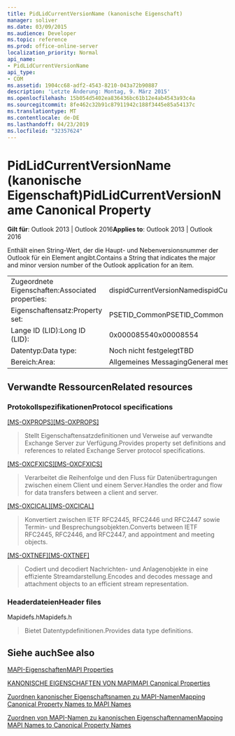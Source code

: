 ```yaml
---
title: PidLidCurrentVersionName (kanonische Eigenschaft)
manager: soliver
ms.date: 03/09/2015
ms.audience: Developer
ms.topic: reference
ms.prod: office-online-server
localization_priority: Normal
api_name:
- PidLidCurrentVersionName
api_type:
- COM
ms.assetid: 1904cc68-adf2-4543-8210-043a72b90887
description: 'Letzte Änderung: Montag, 9. März 2015'
ms.openlocfilehash: 15b054d5402ea836436bc61b12e4ab4543a93c4a
ms.sourcegitcommit: 8fe462c32b91c87911942c188f3445e85a54137c
ms.translationtype: MT
ms.contentlocale: de-DE
ms.lasthandoff: 04/23/2019
ms.locfileid: "32357624"
---
```

# <a name="pidlidcurrentversionname-canonical-property"></a><span data-ttu-id="84d94-103">PidLidCurrentVersionName (kanonische Eigenschaft)</span><span class="sxs-lookup"><span data-stu-id="84d94-103">PidLidCurrentVersionName Canonical Property</span></span>

  
  
<span data-ttu-id="84d94-104">**Gilt für**: Outlook 2013 | Outlook 2016</span><span class="sxs-lookup"><span data-stu-id="84d94-104">**Applies to**: Outlook 2013 | Outlook 2016</span></span> 
  
<span data-ttu-id="84d94-105">Enthält einen String-Wert, der die Haupt- und Nebenversionsnummer der Outlook für ein Element angibt.</span><span class="sxs-lookup"><span data-stu-id="84d94-105">Contains a String that indicates the major and minor version number of the Outlook application for an item.</span></span>
  
|||
|:-----|:-----|
|<span data-ttu-id="84d94-106">Zugeordnete Eigenschaften:</span><span class="sxs-lookup"><span data-stu-id="84d94-106">Associated properties:</span></span>  <br/> |<span data-ttu-id="84d94-107">dispidCurrentVersionName</span><span class="sxs-lookup"><span data-stu-id="84d94-107">dispidCurrentVersionName</span></span>  <br/> |
|<span data-ttu-id="84d94-108">Eigenschaftensatz:</span><span class="sxs-lookup"><span data-stu-id="84d94-108">Property set:</span></span>  <br/> |<span data-ttu-id="84d94-109">PSETID_Common</span><span class="sxs-lookup"><span data-stu-id="84d94-109">PSETID_Common</span></span>  <br/> |
|<span data-ttu-id="84d94-110">Lange ID (LID):</span><span class="sxs-lookup"><span data-stu-id="84d94-110">Long ID (LID):</span></span>  <br/> |<span data-ttu-id="84d94-111">0x00008554</span><span class="sxs-lookup"><span data-stu-id="84d94-111">0x00008554</span></span>  <br/> |
|<span data-ttu-id="84d94-112">Datentyp:</span><span class="sxs-lookup"><span data-stu-id="84d94-112">Data type:</span></span>  <br/> |<span data-ttu-id="84d94-113">Noch nicht festgelegt</span><span class="sxs-lookup"><span data-stu-id="84d94-113">TBD</span></span>  <br/> |
|<span data-ttu-id="84d94-114">Bereich:</span><span class="sxs-lookup"><span data-stu-id="84d94-114">Area:</span></span>  <br/> |<span data-ttu-id="84d94-115">Allgemeines Messaging</span><span class="sxs-lookup"><span data-stu-id="84d94-115">General messaging</span></span>  <br/> |
   
## <a name="related-resources"></a><span data-ttu-id="84d94-116">Verwandte Ressourcen</span><span class="sxs-lookup"><span data-stu-id="84d94-116">Related resources</span></span>

### <a name="protocol-specifications"></a><span data-ttu-id="84d94-117">Protokollspezifikationen</span><span class="sxs-lookup"><span data-stu-id="84d94-117">Protocol specifications</span></span>

<span data-ttu-id="84d94-118">[[MS-OXPROPS]](https://msdn.microsoft.com/library/f6ab1613-aefe-447d-a49c-18217230b148%28Office.15%29.aspx)</span><span class="sxs-lookup"><span data-stu-id="84d94-118">[[MS-OXPROPS]](https://msdn.microsoft.com/library/f6ab1613-aefe-447d-a49c-18217230b148%28Office.15%29.aspx)</span></span>
  
> <span data-ttu-id="84d94-119">Stellt Eigenschaftensatzdefinitionen und Verweise auf verwandte Exchange Server zur Verfügung.</span><span class="sxs-lookup"><span data-stu-id="84d94-119">Provides property set definitions and references to related Exchange Server protocol specifications.</span></span>
    
<span data-ttu-id="84d94-120">[[MS-OXCFXICS]](https://msdn.microsoft.com/library/b9752f3d-d50d-44b8-9e6b-608a117c8532%28Office.15%29.aspx)</span><span class="sxs-lookup"><span data-stu-id="84d94-120">[[MS-OXCFXICS]](https://msdn.microsoft.com/library/b9752f3d-d50d-44b8-9e6b-608a117c8532%28Office.15%29.aspx)</span></span>
  
> <span data-ttu-id="84d94-121">Verarbeitet die Reihenfolge und den Fluss für Datenübertragungen zwischen einem Client und einem Server.</span><span class="sxs-lookup"><span data-stu-id="84d94-121">Handles the order and flow for data transfers between a client and server.</span></span>
    
<span data-ttu-id="84d94-122">[[MS-OXCICAL]](https://msdn.microsoft.com/library/a685a040-5b69-4c84-b084-795113fb4012%28Office.15%29.aspx)</span><span class="sxs-lookup"><span data-stu-id="84d94-122">[[MS-OXCICAL]](https://msdn.microsoft.com/library/a685a040-5b69-4c84-b084-795113fb4012%28Office.15%29.aspx)</span></span>
  
> <span data-ttu-id="84d94-123">Konvertiert zwischen IETF RFC2445, RFC2446 und RFC2447 sowie Termin- und Besprechungsobjekten.</span><span class="sxs-lookup"><span data-stu-id="84d94-123">Converts between IETF RFC2445, RFC2446, and RFC2447, and appointment and meeting objects.</span></span>
    
<span data-ttu-id="84d94-124">[[MS-OXTNEF]](https://msdn.microsoft.com/library/1f0544d7-30b7-4194-b58f-adc82f3763bb%28Office.15%29.aspx)</span><span class="sxs-lookup"><span data-stu-id="84d94-124">[[MS-OXTNEF]](https://msdn.microsoft.com/library/1f0544d7-30b7-4194-b58f-adc82f3763bb%28Office.15%29.aspx)</span></span>
  
> <span data-ttu-id="84d94-125">Codiert und decodiert Nachrichten- und Anlagenobjekte in eine effiziente Streamdarstellung.</span><span class="sxs-lookup"><span data-stu-id="84d94-125">Encodes and decodes message and attachment objects to an efficient stream representation.</span></span>
    
### <a name="header-files"></a><span data-ttu-id="84d94-126">Headerdateien</span><span class="sxs-lookup"><span data-stu-id="84d94-126">Header files</span></span>

<span data-ttu-id="84d94-127">Mapidefs.h</span><span class="sxs-lookup"><span data-stu-id="84d94-127">Mapidefs.h</span></span>
  
> <span data-ttu-id="84d94-128">Bietet Datentypdefinitionen.</span><span class="sxs-lookup"><span data-stu-id="84d94-128">Provides data type definitions.</span></span>
    
## <a name="see-also"></a><span data-ttu-id="84d94-129">Siehe auch</span><span class="sxs-lookup"><span data-stu-id="84d94-129">See also</span></span>



[<span data-ttu-id="84d94-130">MAPI-Eigenschaften</span><span class="sxs-lookup"><span data-stu-id="84d94-130">MAPI Properties</span></span>](mapi-properties.md)
  
[<span data-ttu-id="84d94-131">KANONISCHE EIGENSCHAFTEN VON MAPI</span><span class="sxs-lookup"><span data-stu-id="84d94-131">MAPI Canonical Properties</span></span>](mapi-canonical-properties.md)
  
[<span data-ttu-id="84d94-132">Zuordnen kanonischer Eigenschaftsnamen zu MAPI-Namen</span><span class="sxs-lookup"><span data-stu-id="84d94-132">Mapping Canonical Property Names to MAPI Names</span></span>](mapping-canonical-property-names-to-mapi-names.md)
  
[<span data-ttu-id="84d94-133">Zuordnen von MAPI-Namen zu kanonischen Eigenschaftennamen</span><span class="sxs-lookup"><span data-stu-id="84d94-133">Mapping MAPI Names to Canonical Property Names</span></span>](mapping-mapi-names-to-canonical-property-names.md)

